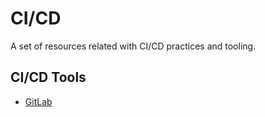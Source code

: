 # CI/CD

A set of resources related with CI/CD practices and tooling.

## CI/CD Tools

* [GitLab](./GitLab/README.md)
